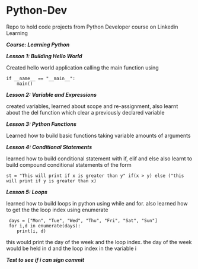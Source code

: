 # Python-Dev
Repo to hold code projects from Python Developer course on Linkedin Learning

**_Course: Learning Python_**

**_Lesson 1: Building Hello World_**

Created hello world application calling the main function using 

    if __name__ == "__main__":
        main()
        
        
**_Lesson 2: Variable and Expressions_**

created variables, learned about scope and re-assignment, 
also learnt about the del function which clear a previously 
declared variable

**_Lesson 3: Python Functions_**

Learned how to build basic functions taking variable amounts of arguments

**_Lesson 4: Conditional Statements_**

learned how to build conditional statement with if, elif and else
also learnt to build compound conditional statements of the form

    st = "This will print if x is greater than y" if(x > y) else ("this will print if y is greater than x)

**_Lesson 5: Loops_**

learned how to build loops in python using while and for. 
also learned how to get the the loop index using enumerate

     days = ["Mon", "Tue", "Wed", "Thu", "Fri", "Sat", "Sun"]
     for i,d in enumerate(days):
        print(i, d)
        
this would print the day of the week and the loop index. 
the day of the week would be held in d and the loop index 
in the variable i

**_Test to see if i can sign commit_**